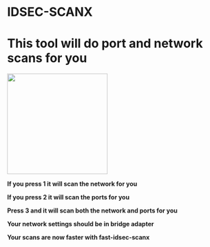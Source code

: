 # IDSEC-SCANX
<h1>This tool will do port and network scans for you</h1>

<img widht="257" height="233" src="https://i.hizliresim.com/97br60u.png">

<strong>If you press 1 it will scan the network for you</strong>

<strong>If you press 2 it will scan the ports for you</strong>

<strong>Press 3 and it will scan both the network and ports for you</strong>

<strong>Your network settings should be in bridge adapter</strong>

<strong> Your scans are now faster with fast-idsec-scanx </strong>
